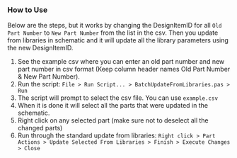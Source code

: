 ### How to Use
Below are the steps, but it works by changing the DesignItemID for all `Old Part Number` to `New Part Number` from the list in the csv. Then you update from libraries in schematic and it will update all the library parameters using the new DesignItemID.

1. See the example csv where you can enter an old part number and new part number in csv format (Keep column header names Old Part Number & New Part Number).
2. Run the script: `File > Run Script... > BatchUpdateFromLibraries.pas > Run`
3. The script will prompt to select the csv file. You can use `example.csv`
4. When it is done it will select all the parts that were updated in the schematic.
5. Right click on any selected part (make sure not to deselect all the changed parts)
6. Run through the standard update from libraries: `Right click > Part Actions > Update Selected From Libraries > Finish > Execute Changes > Close`